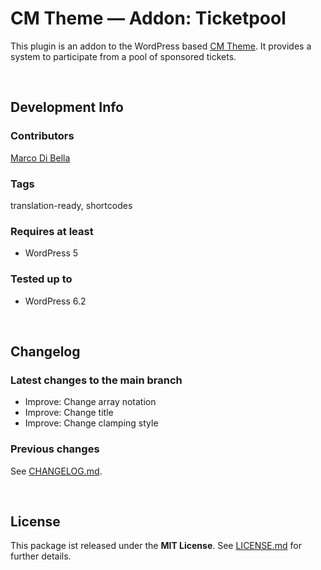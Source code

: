 #  CM Theme &mdash; Addon: Ticketpool
This plugin is an addon to the WordPress based [CM Theme](https://github.com/mdibella-dev/cm).
It provides a system to participate from a pool of sponsored tickets.

<br>

## Development Info

### Contributors
[Marco Di Bella ](https://github.com/mdibella-dev)

### Tags
translation-ready, shortcodes

### Requires at least

- WordPress 5

### Tested up to

- WordPress 6.2

<br>

## Changelog

### Latest changes to the main branch

- Improve: Change array notation
- Improve: Change title
- Improve: Change clamping style

### Previous changes

See [CHANGELOG.md](https://github.com/mdibella-dev/cm-theme-addon-ticketpool/blob/main/CHANGELOG.md).

<br>

## License

This package ist released under the **MIT License**. See [LICENSE.md](https://github.com/mdibella-dev/cm-theme-addon-ticketpool/blob/main/LICENSE.md) for further details.
